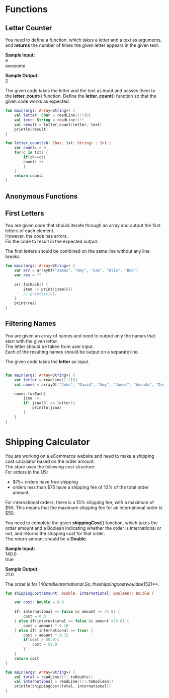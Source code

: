 # Functions

## Letter Counter

You need to define a function, which takes a letter and a text as arguments, and **returns** the number of times the given letter appears in the given text.  
  
**Sample Input:**  
e  
awesome  
  
**Sample Output:**  
2

The given code takes the letter and the text as input and passes them to the **letter_count**() function. Define the **letter_count**() function so that the given code works as expected.

``` Kotlin
fun main(args: Array<String>) {
	val letter: Char = readLine()!![0]
	val text: String = readLine()!!
	val result = letter_count(letter, text)
	println(result)
}

fun letter_count(ch: Char, txt: String) : Int {
	var countL = 0
	for(c in txt) {
		if(ch==c){
		countL ++
		}
	}
	return countL
}
```


## Anonymous Functions

## First Letters

You are given code that should iterate through an array and output the first letters of each element.  
However, the code has errors.  
Fix the code to result in the expected output.

The first letters should be combined on the same line without any line breaks.

```Kotlin
fun main(args: Array<String>) {
	var arr = arrayOf("James", "Amy", "Sam", "Olie", "Bob")
	var res = ""
	
	arr.forEach() {
		item -> print(item[0])
		// print(it[0])
	}
	print(res)
}
```

## Filtering Names

You are given an array of names and need to output only the names that start with the given letter.  
The letter should be taken from user input.  
Each of the resulting names should be output on a separate line.

The given code takes the **letter** as input.

```Kotlin

fun main(args: Array<String>) {
	var letter = readLine()!![0]
	val names = arrayOf("John", "David", "Amy", "James", "Amanda", "Dave", "Bob", "Billy", "Bobby", "Diana", "Lenny", "Gina")

	names.forEach{
		jina ->
		if( jina[0] == letter){
			println(jina)
		}
	}
}

```


# Shipping Calculator

You are working on a eCommerce website and need to make a shipping cost calculator based on the order amount.  
The store uses the following cost structure:  
For orders in the US:  
- $75+ orders have free shipping  
- orders less than $75 have a shipping fee of 10% of the total order amount.  
  
For international orders, there is a 15% shipping fee, with a maximum of $50. This means that the maximum shipping fee for an international order is $50.  
  
You need to complete the given **shippingCost**() function, which takes the order amount and a Boolean indicating whether the order is international or not, and returns the shipping cost for that order.  
The return amount should be a **Double**.  
  
**Sample Input:**  
140.0  
true  
  
**Sample Output:**  
21.0

The order is for $140 and is international. So, the shipping cost would be 15%, which is **$21**.

```Kotlin
fun shippingCost(amount: Double, international: Boolean): Double {

	var cost: Double = 0.0
	
	if( international == false && amount >= 75.0) {
		cost = 0.0
	} else if(international == false && amount <75.0) {
		cost = amount * 0.10
	} else if( international == true) {
		cost = amount * 0.15
		if(cost > 50.0){
			cost = 50.0
		}
	}
	return cost
}

fun main(args: Array<String>) {
	val total = readLine()!!.toDouble()
	val international = readLine()!!.toBoolean()
	println(shippingCost(total, international))
}
```